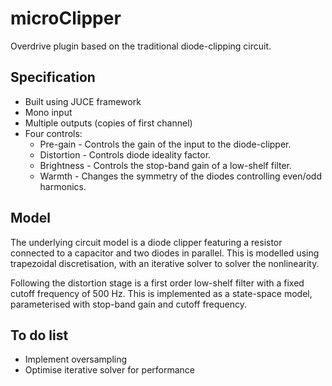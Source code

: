 # microClipper

Overdrive plugin based on the traditional diode-clipping circuit.

## Specification

- Built using JUCE framework
- Mono input
- Multiple outputs (copies of first channel)
- Four controls:
  - Pre-gain - Controls the gain of the input to the diode-clipper.
  - Distortion - Controls diode ideality factor.
  - Brightness - Controls the stop-band gain of a low-shelf filter.
  - Warmth - Changes the symmetry of the diodes controlling even/odd harmonics.

## Model

The underlying circuit model is a diode clipper featuring a resistor connected to a capacitor and two diodes in parallel. This is modelled using trapezoidal discretisation, with an iterative solver to solver the nonlinearity.

Following the distortion stage is a first order low-shelf filter with a fixed cutoff frequency of 500 Hz. This is implemented as a state-space model, parameterised with stop-band gain and cutoff frequency.

## To do list

- Implement oversampling
- Optimise iterative solver for performance
